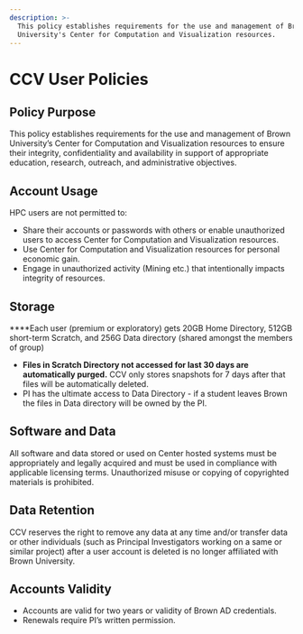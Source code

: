 ```yaml
---
description: >-
  This policy establishes requirements for the use and management of Brown
  University's Center for Computation and Visualization resources.
---
```


# CCV User Policies

## Policy Purpose

This policy establishes requirements for the use and management of Brown University’s Center for Computation and Visualization resources to ensure their integrity, confidentiality and availability in support of appropriate education, research, outreach, and administrative objectives. 

## Account Usage

HPC users are not permitted to:

* Share their accounts or passwords with others or enable unauthorized users to access Center for Computation and Visualization resources.
* Use Center for Computation and Visualization resources for personal economic gain. 
* Engage in unauthorized activity \(Mining etc.\) that intentionally impacts integrity of  resources.

## Storage

 ****Each user \(premium or exploratory\) gets 20GB Home Directory, 512GB short-term Scratch, and 256G Data directory \(shared amongst the members of group\)

* **Files in Scratch Directory not accessed for last 30 days are automatically purged.** CCV only stores snapshots for 7 days after that files will be automatically deleted. 
* PI has the ultimate access to Data Directory - if a student leaves Brown the files in Data directory will be owned by the PI.

## Software and Data

All software and data stored or used on Center hosted systems must be appropriately and legally acquired and must be used in compliance with applicable licensing terms. Unauthorized misuse or copying of copyrighted materials is prohibited.

## Data Retention

CCV reserves the right to remove any data at any time and/or transfer data or other individuals \(such as Principal Investigators working on a same or similar project\) after a user account is deleted is no longer affiliated with Brown University.

## Accounts Validity

* Accounts are valid for two years or validity of Brown AD credentials.
* Renewals require PI’s written permission.


